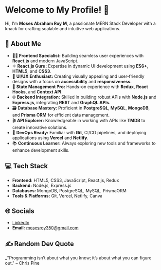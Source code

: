 # Welcome to My Profile! 👋  
Hi, I'm **Moses Abraham Roy M**, a passionate MERN Stack Developer with a knack for crafting scalable and intuitive web applications.  

## 💫 About Me  
- 👨‍💻 **Frontend Specialist:** Building seamless user experiences with **React.js** and modern JavaScript.  
- ⚛️ **React.js Guru:** Expertise in dynamic UI development using **ES6+**, **HTML5**, and **CSS3**.  
- 🎨 **UI/UX Enthusiast:** Creating visually appealing and user-friendly designs with a focus on **accessibility** and **responsiveness**.  
- 🔄 **State Management Pro:** Hands-on experience with **Redux**, **React Hooks**, and **Context API**.  
- 🌐 **Backend Integration:** Skilled in building robust APIs with **Node.js** and **Express.js**, integrating **REST** and **GraphQL APIs**.  
- 🗃️ **Database Mastery:** Proficient in **PostgreSQL**, **MySQL**, **MongoDB**, and **Prisma ORM** for efficient data management.  
- 🎬 **API Explorer:** Knowledgeable in working with APIs like **TMDB** to create innovative solutions.  
- 🔧 **DevOps Ready:** Familiar with **Git**, CI/CD pipelines, and deploying applications using **Vercel** and **Netlify**.  
- 📚 **Continuous Learner:** Always exploring new tools and frameworks to enhance development skills.  

## 💻 Tech Stack  
- **Frontend:** HTML5, CSS3, JavaScript, React.js, Redux  
- **Backend:** Node.js, Express.js  
- **Databases:** MongoDB, PostgreSQL, MySQL, PrismaORM  
- **Tools & Platforms:** Git, Vercel, Netlify, Canva  

## 🌐 Socials  
- [LinkedIn](https://www.linkedin.com/in/mosesabrahamroy)  
- **Email:** mosesroy350@gmail.com  

## ✍️ Random Dev Quote  
_"Programming isn’t about what you know; it’s about what you can figure out." – Chris Pine  
